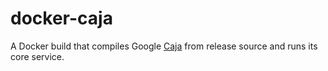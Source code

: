 docker-caja
===========

A Docker build that compiles Google [Caja](https://developers.google.com/caja/)
from release source and runs its core service.
